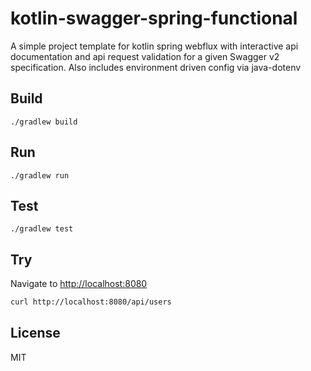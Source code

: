 # kotlin-swagger-spring-functional

A simple project template for kotlin spring webflux with interactive api documentation and api request validation for a given Swagger v2 specification. Also includes environment driven config via java-dotenv

## Build

```shell
./gradlew build
```

## Run

```shell
./gradlew run
```

## Test

```shell
./gradlew test
```

## Try

Navigate to [http://localhost:8080](http://localhost:8080)

```xml
curl http://localhost:8080/api/users
```

## License
MIT
